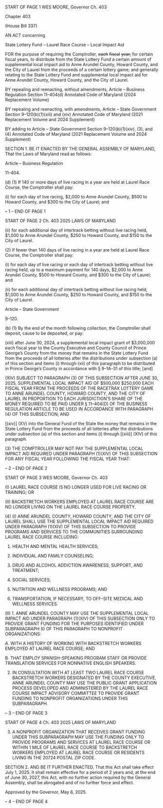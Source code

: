 START OF PAGE 1
WES MOORE, Governor Ch. 403

Chapter 403

(House Bill 337)

AN ACT concerning

State Lottery Fund – Laurel Race Course – Local Impact Aid

FOR the purpose of requiring the Comptroller, ~~each~~ ~~fiscal~~ ~~year,~~ for certain fiscal years, to
distribute from the State Lottery Fund a certain amount of supplemental local
impact aid to Anne Arundel County, Howard County, and the City of Laurel from
the proceeds of a certain lottery game; and generally relating to the State Lottery
Fund and supplemental local impact aid for Anne Arundel County, Howard County,
and the City of Laurel.

BY repealing and reenacting, without amendments,
Article – Business Regulation
Section 11–404(d)
Annotated Code of Maryland
(2024 Replacement Volume)

BY repealing and reenacting, with amendments,
Article – State Government
Section 9–120(b)(1)(xiii) and (xiv)
Annotated Code of Maryland
(2021 Replacement Volume and 2024 Supplement)

BY adding to
Article – State Government
Section 9–120(b)(1)(xiv), (3), and (4)
Annotated Code of Maryland
(2021 Replacement Volume and 2024 Supplement)

SECTION 1. BE IT ENACTED BY THE GENERAL ASSEMBLY OF MARYLAND,
That the Laws of Maryland read as follows:

Article – Business Regulation

11–404.

(d) (1) If 140 or more days of live racing in a year are held at Laurel Race
Course, the Comptroller shall pay:

(i) for each day of live racing, $2,000 to Anne Arundel County, $500
to Howard County, and $300 to the City of Laurel; and

– 1 –
END OF PAGE 1

START OF PAGE 2
Ch. 403 2025 LAWS OF MARYLAND

(ii) for each additional day of intertrack betting without live racing
held, $1,000 to Anne Arundel County, $250 to Howard County, and $150 to the City of
Laurel.

(2) If fewer than 140 days of live racing in a year are held at Laurel Race
Course, the Comptroller shall pay:

(i) for each day of live racing or each day of intertrack betting
without live racing held, up to a maximum payment for 140 days, $2,000 to Anne Arundel
County, $500 to Howard County, and $300 to the City of Laurel; and

(ii) for each additional day of intertrack betting without live racing
held, $1,000 to Anne Arundel County, $250 to Howard County, and $150 to the City of
Laurel.

Article – State Government

9–120.

(b) (1) By the end of the month following collection, the Comptroller shall
deposit, cause to be deposited, or pay:

(xiii) after June 30, 2024, a supplemental local impact grant of
$3,000,000 each fiscal year to the County Executive and County Council of Prince George’s
County from the money that remains in the State Lottery Fund from the proceeds of all
lotteries after the distributions under subsection (a) of this section and items (i) through
(xii) of this paragraph to be distributed in Prince George’s County in accordance with §
9–1A–31 of this title; [and]

(XIV) SUBJECT TO PARAGRAPH (3) OF THIS SUBSECTION AFTER
JUNE 30, 2025, SUPPLEMENTAL LOCAL IMPACT AID OF $500,000 $250,000 EACH
FISCAL YEAR FROM THE PROCEEDS OF THE RACETRAX LOTTERY GAME TO ANNE
ARUNDEL COUNTY, HOWARD COUNTY, AND THE CITY OF LAUREL IN PROPORTION
TO EACH JURISDICTION’S SHARE OF THE MONEY REQUIRED TO BE PAID UNDER §
11–404(D) OF THE BUSINESS REGULATION ARTICLE TO BE USED IN ACCORDANCE
WITH PARAGRAPH (4) OF THIS SUBSECTION; AND

[(xiv)] (XV) into the General Fund of the State the money that remains
in the State Lottery Fund from the proceeds of all lotteries after the distributions under
subsection (a) of this section and items (i) through [(xiii)] (XIV) of this paragraph.

(3) THE COMPTROLLER MAY NOT PAY THE SUPPLEMENTAL LOCAL
IMPACT AID REQUIRED UNDER PARAGRAPH (1)(XIV) OF THIS SUBSECTION FOR ANY
FISCAL YEAR FOLLOWING THE FISCAL YEAR THAT:

– 2 –
END OF PAGE 2

START OF PAGE 3
WES MOORE, Governor Ch. 403

(I) LAUREL RACE COURSE IS NO LONGER USED FOR LIVE
RACING OR TRAINING; OR

(II) BACKSTRETCH WORKERS EMPLOYED AT LAUREL RACE
COURSE ARE NO LONGER LIVING ON THE LAUREL RACE COURSE PROPERTY.

(4) (I) ANNE ARUNDEL COUNTY, HOWARD COUNTY, AND THE
CITY OF LAUREL SHALL USE THE SUPPLEMENTAL LOCAL IMPACT AID REQUIRED
UNDER PARAGRAPH (1)(XIV) OF THIS SUBSECTION TO PROVIDE PROGRAMS AND
SERVICES TO THE COMMUNITIES SURROUNDING LAUREL RACE COURSE
INCLUDING:

1. HEALTH AND MENTAL HEALTH SERVICES;

2. INDIVIDUAL AND FAMILY COUNSELING;

3. DRUG AND ALCOHOL ADDICTION AWARENESS,
SUPPORT, AND TREATMENT;

4. SOCIAL SERVICES;

5. NUTRITION AND WELLNESS PROGRAMS; AND

6. TRANSPORTATION, IF NECESSARY, TO OFF–SITE
MEDICAL AND WELLNESS SERVICES.

(II) 1. ANNE ARUNDEL COUNTY MAY USE THE
SUPPLEMENTAL LOCAL IMPACT AID UNDER PARAGRAPH (1)(XIV) OF THIS
SUBSECTION ONLY TO PROVIDE GRANT FUNDING FOR THE PURPOSES IDENTIFIED
UNDER SUBPARAGRAPH (I) OF THIS PARAGRAPH TO NONPROFIT ORGANIZATIONS:

A. WITH A HISTORY OF WORKING WITH BACKSTRETCH
WORKERS EMPLOYED AT LAUREL RACE COURSE; AND

B. THAT EMPLOY SPANISH–SPEAKING PROGRAM STAFF
OR PROVIDE TRANSLATION SERVICES FOR NONNATIVE ENGLISH SPEAKERS.

2. IN CONSULTATION WITH AT LEAST TWO LAUREL
RACE COURSE BACKSTRETCH WORKERS DESIGNATED BY THE COUNTY EXECUTIVE,
ANNE ARUNDEL COUNTY MAY USE THE PUBLIC GRANT APPLICATION PROCESS
DEVELOPED AND ADMINISTERED BY THE LAUREL RACE COURSE IMPACT ADVISORY
COMMITTEE TO PROVIDE GRANT FUNDING TO NONPROFIT ORGANIZATIONS UNDER
THIS SUBPARAGRAPH.

– 3 –
END OF PAGE 3

START OF PAGE 4
Ch. 403 2025 LAWS OF MARYLAND

3. A NONPROFIT ORGANIZATION THAT RECEIVES GRANT
FUNDING UNDER THIS SUBPARAGRAPH MAY USE THE FUNDING ONLY TO PROVIDE
PROGRAMS AND SERVICES AT LAUREL RACE COURSE OR WITHIN 1 MILE OF LAUREL
RACE COURSE TO BACKSTRETCH WORKERS EMPLOYED AT LAUREL RACE COURSE
OR RESIDENTS LIVING IN THE 20724 POSTAL ZIP CODE.

SECTION 2. AND BE IT FURTHER ENACTED, That this Act shall take effect July
1, 2025. It shall remain effective for a period of 2 years and, at the end of June 30, 2027,
this Act, with no further action required by the General Assembly, shall be abrogated and
of no further force and effect.

Approved by the Governor, May 6, 2025.

– 4 –
END OF PAGE 4